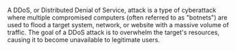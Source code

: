 A DDoS, or Distributed Denial of Service, attack is a type of cyberattack where multiple compromised computers (often referred to as "botnets") are used to flood a target system, network, or website with a massive volume of traffic. The goal of a DDoS attack is to overwhelm the target's resources, causing it to become unavailable to legitimate users.
